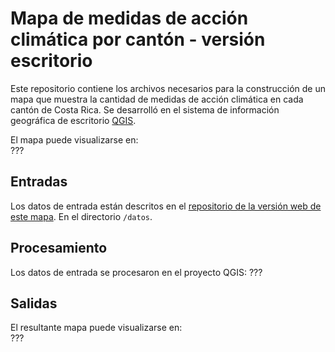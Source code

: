 # Mapa de medidas de acción climática por cantón - versión escritorio
Este repositorio contiene los archivos necesarios para la construcción de un mapa que muestra la cantidad de medidas de acción climática en cada cantón de Costa Rica. Se desarrolló en el sistema de información geográfica de escritorio [QGIS](https://www.qgis.org/).

El mapa puede visualizarse en:  
???

## Entradas
Los datos de entrada están descritos en el [repositorio de la versión web de este mapa](https://github.com/analisis-accion-climatica-adaptacion/mapa-medidas-x-canton-web). En el directorio ```/datos```.

## Procesamiento
Los datos de entrada se procesaron en el proyecto QGIS:
???

## Salidas
El resultante mapa puede visualizarse en:  
???
